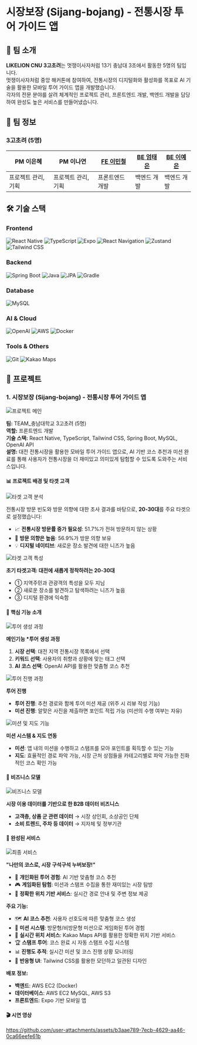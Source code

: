 # 시장보장 (Sijang-bojang) - 전통시장 투어 가이드 앱

## 👥 팀 소개

**LIKELION CNU 3고초려**는 멋쟁이사자처럼 13기 충남대 3조에서 활동한 5명의 팀입니다.<br>
멋쟁이사자처럼 중앙 해커톤에 참여하여, 전통시장의 디지털화와 활성화를 목표로 AI 기술을 활용한 모바일 투어 가이드 앱을 개발했습니다.<br>
각자의 전문 분야를 살려 체계적인 프로젝트 관리, 프론트엔드 개발, 백엔드 개발을 담당하여 완성도 높은 서비스를 만들어냈습니다.

## 👥 팀 정보

### **3고초려** (5명)

| **PM** 이은혜       | **PM** 이나연       | [**FE** 이민철](https://github.com/als8921) | [**BE** 엄태은](https://github.com/EomTeaEun) | [**BE** 이예은](https://github.com/lye5615) |
| ------------------- | ------------------- | ------------------------------------------- | --------------------------------------------- | ------------------------------------------- |
| 프로젝트 관리, 기획 | 프로젝트 관리, 기획 | 프론트엔드 개발                             | 백엔드 개발                                   | 백엔드 개발                                 |

## 🛠️ 기술 스택

### Frontend

![React Native](https://img.shields.io/badge/React_Native-20232A?style=for-the-badge&logo=react&logoColor=61DAFB)
![TypeScript](https://img.shields.io/badge/TypeScript-007ACC?style=for-the-badge&logo=typescript&logoColor=white)
![Expo](https://img.shields.io/badge/Expo-1B1F23?style=for-the-badge&logo=expo&logoColor=white)
![React Navigation](https://img.shields.io/badge/React_Navigation-6C63FF?style=for-the-badge&logo=react&logoColor=white)
![Zustand](https://img.shields.io/badge/Zustand-764ABC?style=for-the-badge&logo=redux&logoColor=white)
![Tailwind CSS](https://img.shields.io/badge/Tailwind_CSS-38B2AC?style=for-the-badge&logo=tailwind-css&logoColor=white)

### Backend

![Spring Boot](https://img.shields.io/badge/Spring_Boot-6DB33F?style=for-the-badge&logo=spring-boot&logoColor=white)
![Java](https://img.shields.io/badge/Java-ED8B00?style=for-the-badge&logo=openjdk&logoColor=white)
![JPA](https://img.shields.io/badge/JPA-6DB33F?style=for-the-badge&logo=spring&logoColor=white)
![Gradle](https://img.shields.io/badge/Gradle-02303A?style=for-the-badge&logo=gradle&logoColor=white)

### Database

![MySQL](https://img.shields.io/badge/MySQL-00000F?style=for-the-badge&logo=mysql&logoColor=white)

### AI & Cloud

![OpenAI](https://img.shields.io/badge/OpenAI-412991?style=for-the-badge&logo=openai&logoColor=white)
![AWS](https://img.shields.io/badge/AWS-232F3E?style=for-the-badge&logo=amazon-aws&logoColor=white)
![Docker](https://img.shields.io/badge/Docker-2496ED?style=for-the-badge&logo=docker&logoColor=white)

### Tools & Others

![Git](https://img.shields.io/badge/Git-F05032?style=for-the-badge&logo=git&logoColor=white)
![Kakao Maps](https://img.shields.io/badge/Kakao_Maps-FFCD00?style=for-the-badge&logo=kakao&logoColor=black)

## 📁 프로젝트

### 1. 시장보장 (Sijang-bojang) - 전통시장 투어 가이드 앱

![프로젝트 메인](images/충남대학교_3고초려_시장보장-1.png)

**팀:** TEAM\_충남대학교 3고초려 (5명)  
**역할:** 프론트엔드 개발  
**기술 스택:** React Native, TypeScript, Tailwind CSS, Spring Boot, MySQL, OpenAI API  
**설명:** 대전 전통시장을 활용한 모바일 투어 가이드 앱으로, AI 기반 코스 추천과 미션 완료를 통해 사용자가 전통시장을 더 재미있고 의미있게 탐험할 수 있도록 도와주는 서비스입니다.

#### 📊 프로젝트 배경 및 타겟 고객

![타겟 고객 분석](images/충남대학교_3고초려_시장보장-2.png)

전통시장 방문 빈도와 방문 의향에 대한 조사 결과를 바탕으로, **20-30대**를 주요 타겟으로 설정했습니다:

- 📈 **전통시장 방문률 증가 필요성**: 51.7%가 전혀 방문하지 않는 상황
- 🎯 **방문 의향은 높음**: 56.9%가 방문 의향 보유
- 💡 **디지털 네이티브**: 새로운 장소 발견에 대한 니즈가 높음

![타겟 고객 특성](images/충남대학교_3고초려_시장보장-3.png)

**초기 타겟고객: 대전에 새롭게 정착하려는 20-30대**

- ① 지역주민과 관광객의 특성을 모두 지님
- ② 새로운 장소를 발견하고 탐색하려는 니즈가 높음
- ③ 디지털 환경에 익숙함

#### 🎯 핵심 기능 소개

![투어 생성 과정](images/충남대학교_3고초려_시장보장-4.png)

**메인기능 \*투어 생성 과정**

1. **시장 선택**: 대전 지역 전통시장 목록에서 선택
2. **키워드 선택**: 사용자의 취향과 상황에 맞는 태그 선택
3. **AI 코스 선택**: OpenAI API를 활용한 맞춤형 코스 추천

![투어 진행 과정](images/충남대학교_3고초려_시장보장-5.png)

**투어 진행**

- **투어 진행**: 추천 경로와 함께 투어 미션 제공 (위주 시 리뷰 작성 기능)
- **미션 진행**: 알맞은 사진을 제출하면 포인트 적립 가능 (미션의 수행 여부는 자유)

![미션 및 지도 기능](images/충남대학교_3고초려_시장보장-6.png)

**미션 시스템 & 지도 연동**

- **미션**: 앱 내의 미션을 수행하고 스탬프를 모아 포인트를 획득할 수 있는 기능
- **지도**: 효율적인 경로 파악 가능, 시장 근처 상점들을 카테고리별로 파악 가능한 친화적인 코스 확인 가능

#### 🚀 비즈니스 모델

![비즈니스 모델](images/충남대학교_3고초려_시장보장-7.png)

**시장 이용 데이터를 기반으로 한 B2B 데이터 비즈니스**

- **고객층, 상품 군 관련 데이터** → 시장 상인회, 소상공인 단체
- **소비 트렌드, 주차 등 데이터** → 지자체 및 정부기관

#### 📱 완성된 서비스

![최종 서비스](images/충남대학교_3고초려_시장보장-8.png)

**"나만의 코스로, 시장 구석구석 누버보장!"**

- 🎯 **개인화된 투어 경험**: AI 기반 맞춤형 코스 추천
- 🎮 **게임화된 탐험**: 미션과 스탬프 수집을 통한 재미있는 시장 탐방
- 📍 **정확한 위치 기반 서비스**: 실시간 경로 안내 및 주변 정보 제공

**주요 기능:**

- 🗺️ **AI 코스 추천**: 사용자 선호도에 따른 맞춤형 코스 생성
- 🎯 **미션 시스템**: 방문형/비방문형 미션으로 게임화된 투어 경험
- 📍 **실시간 위치 서비스**: Kakao Maps API를 활용한 정확한 위치 기반 서비스
- 🏆 **스탬프 투어**: 코스 완료 시 자동 스탬프 수집 시스템
- 📊 **진행도 추적**: 실시간 미션 및 코스 진행 상황 모니터링
- 🎨 **반응형 UI**: Tailwind CSS를 활용한 모던하고 일관된 디자인

**배포 정보:**

- **백엔드**: AWS EC2 (Docker)
- **데이터베이스**: AWS EC2 MySQL, AWS S3
- **프론트엔드**: Expo 기반 모바일 앱

#### 🎬 시연 영상

https://github.com/user-attachments/assets/b3aae789-7ecb-4629-aa46-0ca66eefe61b
